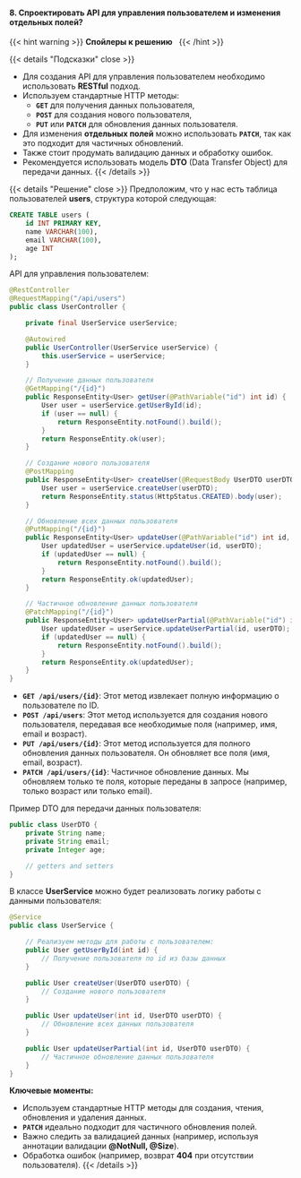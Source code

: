 #### 8. Спроектировать API для управления пользователем и изменения отдельных полей?


{{< hint warning >}}
**Спойлеры к решению**  
{{< /hint >}}

{{< details "Подсказки" close >}}
- Для создания API для управления пользователем необходимо использовать **RESTful** подход.
- Используем стандартные HTTP методы:
    - **`GET`** для получения данных пользователя,
    - **`POST`** для создания нового пользователя,
    - **`PUT`** или **`PATCH`** для обновления данных пользователя.
- Для изменения **отдельных полей** можно использовать **`PATCH`**, так как это подходит для частичных обновлений.
- Также стоит продумать валидацию данных и обработку ошибок.
- Рекомендуется использовать модель **DTO** (Data Transfer Object) для передачи данных.
{{< /details >}}

{{< details "Решение" close >}}
Предположим, что у нас есть таблица пользователей **users**, структура которой следующая:

```sql
CREATE TABLE users (
    id INT PRIMARY KEY,
    name VARCHAR(100),
    email VARCHAR(100),
    age INT
);
```

API для управления пользователем:

```java
@RestController
@RequestMapping("/api/users")
public class UserController {

    private final UserService userService;

    @Autowired
    public UserController(UserService userService) {
        this.userService = userService;
    }

    // Получение данных пользователя
    @GetMapping("/{id}")
    public ResponseEntity<User> getUser(@PathVariable("id") int id) {
        User user = userService.getUserById(id);
        if (user == null) {
            return ResponseEntity.notFound().build();
        }
        return ResponseEntity.ok(user);
    }

    // Создание нового пользователя
    @PostMapping
    public ResponseEntity<User> createUser(@RequestBody UserDTO userDTO) {
        User user = userService.createUser(userDTO);
        return ResponseEntity.status(HttpStatus.CREATED).body(user);
    }

    // Обновление всех данных пользователя
    @PutMapping("/{id}")
    public ResponseEntity<User> updateUser(@PathVariable("id") int id, @RequestBody UserDTO userDTO) {
        User updatedUser = userService.updateUser(id, userDTO);
        if (updatedUser == null) {
            return ResponseEntity.notFound().build();
        }
        return ResponseEntity.ok(updatedUser);
    }

    // Частичное обновление данных пользователя
    @PatchMapping("/{id}")
    public ResponseEntity<User> updateUserPartial(@PathVariable("id") int id, @RequestBody UserDTO userDTO) {
        User updatedUser = userService.updateUserPartial(id, userDTO);
        if (updatedUser == null) {
            return ResponseEntity.notFound().build();
        }
        return ResponseEntity.ok(updatedUser);
    }
}
```

- **`GET /api/users/{id}`**: Этот метод извлекает полную информацию о пользователе по ID.
- **`POST /api/users`**: Этот метод используется для создания нового пользователя, передавая все необходимые поля (например, имя, email и возраст).
- **`PUT /api/users/{id}`**: Этот метод используется для полного обновления данных пользователя. Он обновляет все поля (имя, email, возраст).
- **`PATCH /api/users/{id}`**: Частичное обновление данных. Мы обновляем только те поля, которые переданы в запросе (например, только возраст или только email).

Пример DTO для передачи данных пользователя:

```java
public class UserDTO {
    private String name;
    private String email;
    private Integer age;

    // getters and setters
}
```

В классе **UserService** можно будет реализовать логику работы с данными пользователя:

```java
@Service
public class UserService {

    // Реализуем методы для работы с пользователем:
    public User getUserById(int id) {
        // Получение пользователя по id из базы данных
    }

    public User createUser(UserDTO userDTO) {
        // Создание нового пользователя
    }

    public User updateUser(int id, UserDTO userDTO) {
        // Обновление всех данных пользователя
    }

    public User updateUserPartial(int id, UserDTO userDTO) {
        // Частичное обновление данных пользователя
    }
}
```

 **Ключевые моменты:**

- Используем стандартные HTTP методы для создания, чтения, обновления и удаления данных.
- **`PATCH`** идеально подходит для частичного обновления полей.
- Важно следить за валидацией данных (например, используя аннотации валидации **@NotNull, @Size**).
- Обработка ошибок (например, возврат **404** при отсутствии пользователя).
{{< /details >}}
